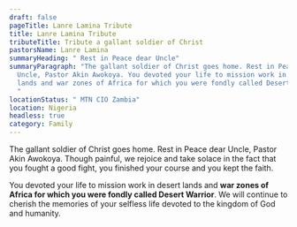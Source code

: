 ```yaml
---
draft: false
pageTitle: Lanre Lamina Tribute
title: Lanre Lamina Tribute
tributeTitle: Tribute a gallant soldier of Christ
pastorsName: Lanre Lamina
summaryHeading: " Rest in Peace dear Uncle"
summaryParagraph: "The gallant soldier of Christ goes home. Rest in Peace dear
  Uncle, Pastor Akin Awokoya. You devoted your life to mission work in desert
  lands and war zones of Africa for which you were fondly called Desert Warrior.
  "
locationStatus: " MTN CIO Zambia"
location: Nigeria
headless: true
category: Family
---
```

The gallant soldier of Christ goes home. Rest in Peace dear Uncle, Pastor Akin Awokoya. Though painful, we rejoice and take solace in the fact that you fought a good fight, you finished your course and you kept the faith.


You devoted your life to mission work in desert lands and **war zones of Africa for which you were fondly called Desert Warrior**. We will continue to cherish the memories of your selfless life devoted to the kingdom of God and humanity.
